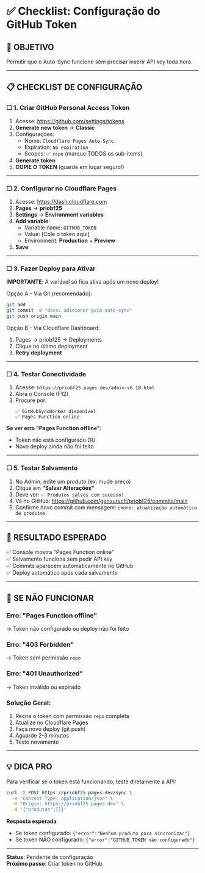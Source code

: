 # ✅ Checklist: Configuração do GitHub Token

## 🎯 **OBJETIVO**
Permitir que o Auto-Sync funcione sem precisar inserir API key toda hora.

---

## 📋 **CHECKLIST DE CONFIGURAÇÃO**

### ☐ **1. Criar GitHub Personal Access Token**

1. Acesse: https://github.com/settings/tokens
2. **Generate new token** → **Classic**
3. Configurações:
   - Nome: `Cloudflare Pages Auto-Sync`
   - Expiration: `No expiration`
   - Scopes: ✅ `repo` (marque TODOS os sub-items)
4. **Generate token**
5. **COPIE O TOKEN** (guarde em lugar seguro!)

---

### ☐ **2. Configurar no Cloudflare Pages**

1. Acesse: https://dash.cloudflare.com
2. **Pages** → **priobf25**
3. **Settings** → **Environment variables**
4. **Add variable**:
   - Variable name: `GITHUB_TOKEN`
   - Value: [Cole o token aqui]
   - Environment: **Production** + **Preview**
5. **Save**

---

### ☐ **3. Fazer Deploy para Ativar**

**IMPORTANTE**: A variável só fica ativa após um novo deploy!

Opção A - Via Git (recomendado):
```bash
git add .
git commit -m "docs: adicionar guia auto-sync"
git push origin main
```

Opção B - Via Cloudflare Dashboard:
1. Pages → priobf25 → Deployments
2. Clique no último deployment
3. **Retry deployment**

---

### ☐ **4. Testar Conectividade**

1. Acesse: `https://priobf25.pages.dev/admin-v6.10.html`
2. Abra o Console (F12)
3. Procure por:
   ```
   ✅ GitHubSyncWorker disponível
   ✅ Pages Function online
   ```

**Se ver erro "Pages Function offline"**:
- Token não está configurado OU
- Novo deploy ainda não foi feito

---

### ☐ **5. Testar Salvamento**

1. No Admin, edite um produto (ex: mude preço)
2. Clique em **"Salvar Alterações"**
3. Deve ver: `✅ Produtos salvos com sucesso!`
4. Vá no GitHub: https://github.com/genautech/priobf25/commits/main
5. Confirme novo commit com mensagem: `chore: atualização automática de produtos`

---

## 🎉 **RESULTADO ESPERADO**

✅ Console mostra "Pages Function online"  
✅ Salvamento funciona sem pedir API key  
✅ Commits aparecem automaticamente no GitHub  
✅ Deploy automático após cada salvamento  

---

## 🚨 **SE NÃO FUNCIONAR**

### Erro: "Pages Function offline"
→ Token não configurado ou deploy não foi feito

### Erro: "403 Forbidden"
→ Token sem permissão `repo`

### Erro: "401 Unauthorized"
→ Token inválido ou expirado

### Solução Geral:
1. Recrie o token com permissão `repo` completa
2. Atualize no Cloudflare Pages
3. Faça novo deploy (git push)
4. Aguarde 2-3 minutos
5. Teste novamente

---

## 💡 **DICA PRO**

Para verificar se o token está funcionando, teste diretamente a API:

```bash
curl -X POST https://priobf25.pages.dev/sync \
  -H "Content-Type: application/json" \
  -H "Origin: https://priobf25.pages.dev" \
  -d '{"produtos":[]}'
```

**Resposta esperada**:
- Se token configurado: `{"error":"Nenhum produto para sincronizar"}`
- Se token NÃO configurado: `{"error":"GITHUB_TOKEN não configurado"}`

---

**Status**: Pendente de configuração  
**Próximo passo**: Criar token no GitHub  
